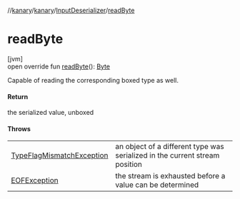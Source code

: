 //[kanary](../../../index.md)/[kanary](../index.md)/[InputDeserializer](index.md)/[readByte](read-byte.md)

# readByte

[jvm]\
open override fun [readByte](read-byte.md)(): [Byte](https://kotlinlang.org/api/latest/jvm/stdlib/kotlin/-byte/index.html)

Capable of reading the corresponding boxed type as well.

#### Return

the serialized value, unboxed

#### Throws

| | |
|---|---|
| [TypeFlagMismatchException](../-type-flag-mismatch-exception/index.md) | an object of a different type was serialized in the current stream position |
| [EOFException](https://docs.oracle.com/javase/8/docs/api/java/io/EOFException.html) | the stream is exhausted before a value can be determined |
